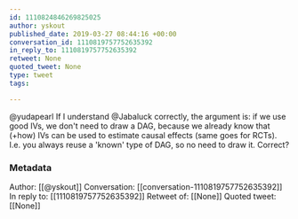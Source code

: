 ```yaml
---
id: 1110824846269825025
author: yskout
published_date: 2019-03-27 08:44:16 +00:00
conversation_id: 1110819757752635392
in_reply_to: 1110819757752635392
retweet: None
quoted_tweet: None
type: tweet
tags:

---
```


@yudapearl If I understand @Jabaluck correctly, the argument is: if we use good IVs, we don't need to draw a DAG, because we already know that (+how) IVs can be used to estimate causal effects (same goes for RCTs). I.e. you always reuse a 'known' type of DAG, so no need to draw it. Correct?

### Metadata

Author: [[@yskout]]
Conversation: [[conversation-1110819757752635392]]
In reply to: [[1110819757752635392]]
Retweet of: [[None]]
Quoted tweet: [[None]]
